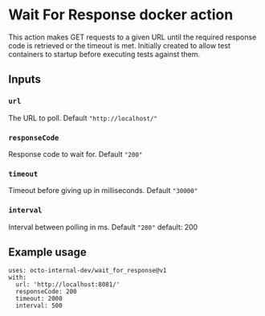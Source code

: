 # Wait For Response docker action

This action makes GET requests to a given URL until the required response code is retrieved or the timeout is met.  Initially created to allow test containers to startup before executing tests against them.

## Inputs

### `url`

The URL to poll. Default `"http://localhost/"`


### `responseCode`

Response code to wait for. Default `"200"`

### `timeout`

Timeout before giving up in milliseconds. Default `"30000"`

### `interval`

Interval between polling in ms. Default `"200"`
        default: 200

## Example usage
```
uses: octo-internal-dev/wait_for_response@v1
with:
  url: 'http://localhost:8081/'
  responseCode: 200
  timeout: 2000
  interval: 500
```
